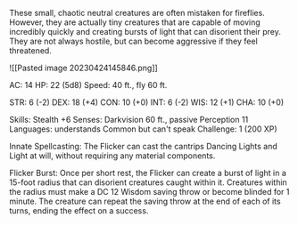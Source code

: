 These small, chaotic neutral creatures are often mistaken for fireflies. However, they are actually tiny creatures that are capable of moving incredibly quickly and creating bursts of light that can disorient their prey. They are not always hostile, but can become aggressive if they feel threatened.

![[Pasted image 20230424145846.png]]

AC: 14 HP: 22 (5d8) Speed: 40 ft., fly 60 ft.

STR: 6 (-2) DEX: 18 (+4) CON: 10 (+0) INT: 6 (-2) WIS: 12 (+1) CHA: 10 (+0)

Skills: Stealth +6 Senses: Darkvision 60 ft., passive Perception 11 Languages: understands Common but can't speak Challenge: 1 (200 XP)

Innate Spellcasting: The Flicker can cast the cantrips Dancing Lights and Light at will, without requiring any material components.

Flicker Burst: Once per short rest, the Flicker can create a burst of light in a 15-foot radius that can disorient creatures caught within it. Creatures within the radius must make a DC 12 Wisdom saving throw or become blinded for 1 minute. The creature can repeat the saving throw at the end of each of its turns, ending the effect on a success.